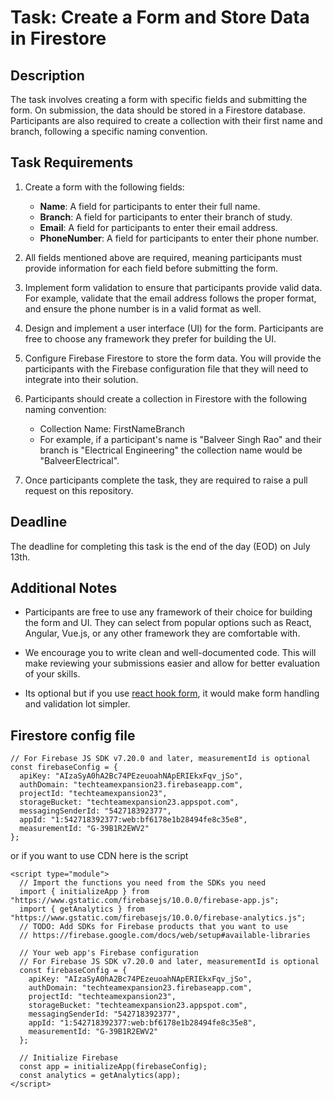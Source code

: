 # Task: Create a Form and Store Data in Firestore

## Description

The task involves creating a form with specific fields and submitting the form. On submission, the data should be stored in a Firestore database. Participants are also required to create a collection with their first name and branch, following a specific naming convention.

## Task Requirements

1. Create a form with the following fields:
   - **Name**: A field for participants to enter their full name.
   - **Branch**: A field for participants to enter their branch of study.
   - **Email**: A field for participants to enter their email address.
   - **PhoneNumber**: A field for participants to enter their phone number.

2. All fields mentioned above are required, meaning participants must provide information for each field before submitting the form.

3. Implement form validation to ensure that participants provide valid data. For example, validate that the email address follows the proper format, and ensure the phone number is in a valid format as well.

4. Design and implement a user interface (UI) for the form. Participants are free to choose any framework they prefer for building the UI.

5. Configure Firebase Firestore to store the form data. You will provide the participants with the Firebase configuration file that they will need to integrate into their solution.

6. Participants should create a collection in Firestore with the following naming convention:
   - Collection Name: FirstNameBranch
   - For example, if a participant's name is "Balveer Singh Rao" and their branch is "Electrical Engineering" the collection name would be "BalveerElectrical".

7. Once participants complete the task, they are required to raise a pull request on this repository.

## Deadline

The deadline for completing this task is the end of the day (EOD) on July 13th.

## Additional Notes

- Participants are free to use any framework of their choice for building the form and UI. They can select from popular options such as React, Angular, Vue.js, or any other framework they are comfortable with.

- We encourage you to write clean and well-documented code. This will make reviewing your submissions easier and allow for better evaluation of your skills.
- Its optional but if you use [react hook form](https://www.react-hook-form.com), it would make form handling and validation lot simpler.

## Firestore config file
```
// For Firebase JS SDK v7.20.0 and later, measurementId is optional
const firebaseConfig = {
  apiKey: "AIzaSyA0hA2Bc74PEzeuoahNApERIEkxFqv_jSo",
  authDomain: "techteamexpansion23.firebaseapp.com",
  projectId: "techteamexpansion23",
  storageBucket: "techteamexpansion23.appspot.com",
  messagingSenderId: "542718392377",
  appId: "1:542718392377:web:bf6178e1b28494fe8c35e8",
  measurementId: "G-39B1R2EWV2"
};
```
or if you want to use CDN here is the script
```
<script type="module">
  // Import the functions you need from the SDKs you need
  import { initializeApp } from "https://www.gstatic.com/firebasejs/10.0.0/firebase-app.js";
  import { getAnalytics } from "https://www.gstatic.com/firebasejs/10.0.0/firebase-analytics.js";
  // TODO: Add SDKs for Firebase products that you want to use
  // https://firebase.google.com/docs/web/setup#available-libraries

  // Your web app's Firebase configuration
  // For Firebase JS SDK v7.20.0 and later, measurementId is optional
  const firebaseConfig = {
    apiKey: "AIzaSyA0hA2Bc74PEzeuoahNApERIEkxFqv_jSo",
    authDomain: "techteamexpansion23.firebaseapp.com",
    projectId: "techteamexpansion23",
    storageBucket: "techteamexpansion23.appspot.com",
    messagingSenderId: "542718392377",
    appId: "1:542718392377:web:bf6178e1b28494fe8c35e8",
    measurementId: "G-39B1R2EWV2"
  };

  // Initialize Firebase
  const app = initializeApp(firebaseConfig);
  const analytics = getAnalytics(app);
</script>
```


